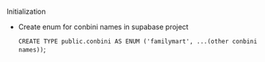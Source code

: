 Initialization

- Create enum for conbini names in supabase project

  `CREATE TYPE public.conbini AS ENUM ('familymart', ...(other conbini names))`;
